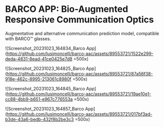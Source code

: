 # BARCO APP: Bio-Augmented Responsive Communication Optics

Augmentative and alternative communication prediction model, compatible with BARCO™ glasses.

![Screenshot_20231023_164834_Barco App](https://github.com/lusimoncelli/barco-aac/assets/89553721/1522e299-deda-4831-8ead-41ce0425e7d8 =500x)

![Screenshot_20231023_164825_Barco App](https://github.com/lusimoncelli/barco-aac/assets/89553721/87a56f38-918e-462c-8995-213061c8980f =500x)

![Screenshot_20231023_164845_Barco App](https://github.com/lusimoncelli/barco-aac/assets/89553721/19ae10e1-cc88-4bb9-b651-e967c776553a =500x)

![Screenshot_20231023_164857_Barco App](https://github.com/lusimoncelli/barco-aac/assets/89553721/017bf3ad-b3de-43a6-bedb-432f8b2be3c3 =500x)
